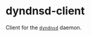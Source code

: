 dyndnsd-client
==============

Client for the [`dyndnsd`](https://github.com/cmur2/dyndnsd) daemon.
